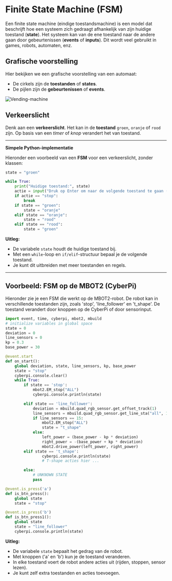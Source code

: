 # Finite State Machine (FSM)

Een finite state machine (eindige toestandsmachine) is een model dat beschrijft hoe een systeem zich gedraagt afhankelijk van zijn huidige toestand (**state**). Het systeem kan van de ene toestand naar de andere gaan door gebeurtenissen (**events** of **inputs**). Dit wordt veel gebruikt in games, robots, automaten, enz.

## Grafische voorstelling

Hier bekijken we een grafische voorstelling van een automaat:
- De cirkels zijn de **toestanden** of **states**.
- De pijlen zijn de **gebeurtenissen** of **events**.

![Vending-machine](https://www.softwareideas.net/i/DirectImage/3116/an-example-of-finite-state-machine-diagram--vending-machine)

## Verkeerslicht 
Denk aan een **verkeerslicht**. Het kan in de **toestand** `groen`, `oranje` of `rood` zijn. Op basis van een *timer* of *knop* verandert het van toestand.

---

**Simpele Python-implementatie**

Hieronder een voorbeeld van een **FSM** voor een verkeerslicht, zonder klassen:

```python
state = "groen"

while True:
    print("Huidige toestand:", state)
    actie = input("Druk op Enter om naar de volgende toestand te gaan (of 'stop' om te stoppen): ")
    if actie == "stop":
        break
    if state == "groen":
        state = "oranje"
    elif state == "oranje":
        state = "rood"
    elif state == "rood":
        state = "groen"
```

**Uitleg:**  
- De variabele `state` houdt de huidige toestand bij.  
- Met een `while`-loop en `if/elif`-structuur bepaal je de volgende toestand.  
- Je kunt dit uitbreiden met meer toestanden en regels.

---

## Voorbeeld: FSM op de MBOT2 (CyberPi)

Hieronder zie je een FSM die werkt op de MBOT2-robot. De robot kan in verschillende toestanden zijn, zoals 'stop', 'line_follower' en 't_shape'. De toestand verandert door knoppen op de CyberPi of door sensorinput.

```python
import event, time, cyberpi, mbot2, mbuild
# initialize variables in global space
state = 0
deviation = 0
line_sensors = 0
kp = 0.3
base_power = 30

@event.start
def on_start():
    global deviation, state, line_sensors, kp, base_power
    state = "stop"
    cyberpi.console.clear()
    while True:
        if state == 'stop':
            mbot2.EM_stop("ALL")
            cyberpi.console.println(state)

        elif state == 'line_follower':
            deviation = mbuild.quad_rgb_sensor.get_offset_track(1)
            line_sensors = mbuild.quad_rgb_sensor.get_line_sta("all", 1)
            if line_sensors == 15:
                mbot2.EM_stop("ALL")
                state = "t_shape"
            else:
                left_power = (base_power - kp * deviation)
                right_power = -(base_power + kp * deviation)
                mbot2.drive_power(left_power, right_power)
        elif state == 't_shape':
                cyberpi.console.println(state)
                # T-shape acties hier ...

        else:
            # UNKNOWN STATE
            pass

@event.is_press('a')
def is_btn_press():
    global state
    state = "stop"

@event.is_press('b')
def is_btn_press1():
    global state
    state = "line_follower"
    cyberpi.console.println(state)
```

**Uitleg:**
- De variabele `state` bepaalt het gedrag van de robot.
- Met knoppen ('a' en 'b') kun je de toestand veranderen.
- In elke toestand voert de robot andere acties uit (rijden, stoppen, sensor lezen).
- Je kunt zelf extra toestanden en acties toevoegen.
